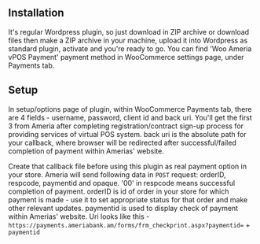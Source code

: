 ## Installation

It's regular Wordpress plugin, so just download in ZIP archive or download files then make a ZIP archive in your machine, upload it into Wordpress as standard plugin, activate and you're ready to go. You can find 'Woo Ameria vPOS Payment' payment method in WooCommerce settings page, under Payments tab.

## Setup

In setup/options page of plugin, within WooCommerce Payments tab, there are 4 fields - username, password, client id and back uri. You'll get the first 3 from Ameria after completing registration/contract sign-up process for providing services of virtual POS system. back uri is the absolute path for your callback, where browser will be redirected after successful/failed completion of payment within Amerias' website.

Create that callback file before using this plugin as real payment option in your store. Ameria will send following data in ```POST``` request: orderID, respcode, paymentid and opaque. '00' in respcode means successful completion of payment. orderID is id of order in your store for which payment is made - use it to set appropriate status for that order and make other relevant updates. paymentid is used to display check of payment within Amerias' website. Uri looks like this - ```https://payments.ameriabank.am/forms/frm_checkprint.aspx?paymentid=``` + ```paymentid```
